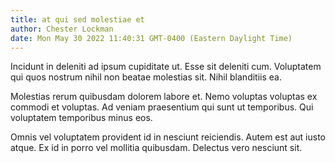 ```yaml
---
title: at qui sed molestiae et
author: Chester Lockman
date: Mon May 30 2022 11:40:31 GMT-0400 (Eastern Daylight Time)
---
```

Incidunt in deleniti ad ipsum cupiditate ut. Esse sit deleniti cum. Voluptatem qui quos nostrum nihil non beatae molestias sit. Nihil blanditiis ea.

 Molestias rerum quibusdam dolorem labore et. Nemo voluptas voluptas ex commodi et voluptas. Ad veniam praesentium qui sunt ut temporibus. Qui voluptatem temporibus minus eos.

 Omnis vel voluptatem provident id in nesciunt reiciendis. Autem est aut iusto atque. Ex id in porro vel mollitia quibusdam. Delectus vero nesciunt sit.